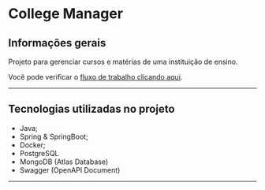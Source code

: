 # College Manager 

## Informações gerais

Projeto para gerenciar cursos e matérias de uma instituição de ensino.

Você pode verificar o [fluxo de trabalho clicando aqui](https://trello.com/b/s3bvZbEL/college-manager).

---

## Tecnologias utilizadas no projeto

- Java;
- Spring & SpringBoot;
- Docker;
- PostgreSQL
- MongoDB (Atlas Database)
- Swagger (OpenAPI Document)
--- 
